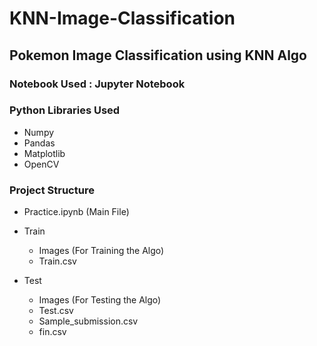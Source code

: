 # KNN-Image-Classification
## Pokemon Image Classification using KNN Algo

### Notebook Used : Jupyter Notebook

### Python Libraries Used

- Numpy
- Pandas
- Matplotlib
- OpenCV

### Project Structure

- Practice.ipynb (Main File)

- Train
	- Images (For Training the Algo)
	- Train.csv
- Test
	- Images (For Testing the Algo)
	- Test.csv
	- Sample_submission.csv
	- fin.csv 

